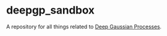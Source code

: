 # deepgp_sandbox

A repository for all things related to 
[Deep Gaussian Processes](http://jarad.github.io/deepgp_sandbox).
